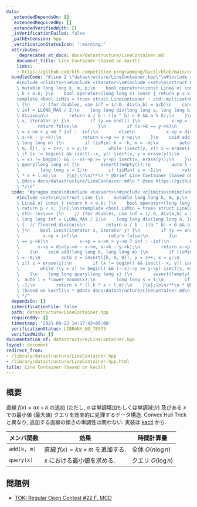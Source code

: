 ```yaml
---
data:
  _extendedDependsOn: []
  _extendedRequiredBy: []
  _extendedVerifiedWith: []
  _isVerificationFailed: false
  _pathExtension: hpp
  _verificationStatusIcon: ':warning:'
  attributes:
    _deprecated_at_docs: docs/datastructure/LineContainer.md
    document_title: Line Container (based on kactl)
    links:
    - https://github.com/kth-competitive-programming/kactl/blob/main/content/data-structures/LineContainer.h#L1
  bundledCode: "#line 2 \"datastructure/LineContainer.hpp\"\n#include <cassert>\n\
    #include <climits>\n#include <iterator>\n#include <set>\n\nstruct Line {\n   \
    \ mutable long long k, m, p;\n    bool operator<(const Line& o) const { return\
    \ k < o.k; }\n    bool operator<(long long x) const { return p < x; }\n};\n\n\
    template <bool isMin = true> struct LineContainer : std::multiset<Line, std::less<>>\
    \ {\n    // (for doubles, use inf = 1/.0, div(a,b) = a/b)\n    const long long\
    \ inf = LLONG_MAX / 2;\n    long long div(long long a, long long b) {  // floored\
    \ divisoin\n        return a / b - ((a ^ b) < 0 && a % b);\n    }\n    bool isect(iterator\
    \ x, iterator y) {\n        if (y == end()) {\n            x->p = inf;\n     \
    \       return false;\n        }\n        if (x->k == y->k)\n            x->p\
    \ = x->m > y->m ? inf : -inf;\n        else\n            x->p = div(y->m - x->m,\
    \ x->k - y->k);\n        return x->p >= y->p;\n    }\n    void add(long long k,\
    \ long long m) {\n        if (isMin) k = -k, m = -m;\n        auto z = insert({k,\
    \ m, 0}), y = z++, x = y;\n        while (isect(y, z)) z = erase(z);\n       \
    \ if (x != begin() && isect(--x, y)) isect(x, y = erase(y));\n        while ((y\
    \ = x) != begin() && (--x)->p >= y->p) isect(x, erase(y));\n    }\n    long long\
    \ query(long long x) {\n        assert(!empty());\n        auto l = *lower_bound(x);\n\
    \        long long s = 1;\n        if (isMin) s = -1;\n        return s * (l.k\
    \ * x + l.m);\n    }\n};\n\n/**\n * @brief Line Container (based on kactl)\n *\
    \ @docs docs/datastructure/LineContainer.md\n * @see https://github.com/kth-competitive-programming/kactl/blob/main/content/data-structures/LineContainer.h#L1\n\
    \ */\n"
  code: "#pragma once\n#include <cassert>\n#include <climits>\n#include <iterator>\n\
    #include <set>\n\nstruct Line {\n    mutable long long k, m, p;\n    bool operator<(const\
    \ Line& o) const { return k < o.k; }\n    bool operator<(long long x) const {\
    \ return p < x; }\n};\n\ntemplate <bool isMin = true> struct LineContainer : std::multiset<Line,\
    \ std::less<>> {\n    // (for doubles, use inf = 1/.0, div(a,b) = a/b)\n    const\
    \ long long inf = LLONG_MAX / 2;\n    long long div(long long a, long long b)\
    \ {  // floored divisoin\n        return a / b - ((a ^ b) < 0 && a % b);\n   \
    \ }\n    bool isect(iterator x, iterator y) {\n        if (y == end()) {\n   \
    \         x->p = inf;\n            return false;\n        }\n        if (x->k\
    \ == y->k)\n            x->p = x->m > y->m ? inf : -inf;\n        else\n     \
    \       x->p = div(y->m - x->m, x->k - y->k);\n        return x->p >= y->p;\n\
    \    }\n    void add(long long k, long long m) {\n        if (isMin) k = -k, m\
    \ = -m;\n        auto z = insert({k, m, 0}), y = z++, x = y;\n        while (isect(y,\
    \ z)) z = erase(z);\n        if (x != begin() && isect(--x, y)) isect(x, y = erase(y));\n\
    \        while ((y = x) != begin() && (--x)->p >= y->p) isect(x, erase(y));\n\
    \    }\n    long long query(long long x) {\n        assert(!empty());\n      \
    \  auto l = *lower_bound(x);\n        long long s = 1;\n        if (isMin) s =\
    \ -1;\n        return s * (l.k * x + l.m);\n    }\n};\n\n/**\n * @brief Line Container\
    \ (based on kactl)\n * @docs docs/datastructure/LineContainer.md\n * @see https://github.com/kth-competitive-programming/kactl/blob/main/content/data-structures/LineContainer.h#L1\n\
    \ */"
  dependsOn: []
  isVerificationFile: false
  path: datastructure/LineContainer.hpp
  requiredBy: []
  timestamp: '2021-09-22 14:17:43+09:00'
  verificationStatus: LIBRARY_NO_TESTS
  verifiedWith: []
documentation_of: datastructure/LineContainer.hpp
layout: document
redirect_from:
- /library/datastructure/LineContainer.hpp
- /library/datastructure/LineContainer.hpp.html
title: Line Container (based on kactl)
---
```

## 概要
直線 $f(x) = ax + b$ の追加 (ただし, $a$ は単調増加もしくは単調減少) 及びある $x$ での最小値 (最大値) クエリを効率的に処理するデータ構造. Convex Hull Trick と異なり, 追加する直線の傾きの単調性は問わない.
実装は [kactl](https://github.com/kth-competitive-programming/kactl/blob/main/content/data-structures/LineContainer.h#L1) から.

| メンバ関数  | 効果                             | 時間計算量         |
| ----------- | -------------------------------- | ------------------ |
| `add(k, m)` | 直線 $f(x) = kx + m$ を追加する. | 全体 $O(n \log n)$ |
| `query(x)`  | $x$ における最小値を求める.      | クエリ $O(\log n)$ |

## 問題例
- [TOKI Regular Open Contest #22 F. MCD](https://tlx.toki.id/contests/troc-22/problems/F)